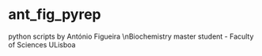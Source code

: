 # ant_fig_pyrep
python scripts by António Figueira
\nBiochemistry master student - Faculty of Sciences ULisboa
